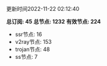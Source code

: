 更新时间2022-11-22 02:12:40

**总订阅: 45**
**总节点: 1232**
**有效节点: 224**
- ssr节点: 16
- v2ray节点: 153
- trojan节点: 48
- ss节点: 7
